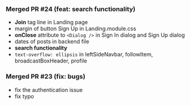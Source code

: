 ### Merged PR #24 (feat: search functionality)

- **Join** tag line in Landing page
- margin of button Sign Up in Landing.module.css
- **onClose** attribute to `<Dialog />` in Sign In dialog and Sign Up dialog
- dates of posts in backend file
- **search functionality**
- `text-overflow: ellipsis` in leftSideNavbar, followItem, broadcastBoxHeader, profile

### Merged PR #23 (fix: bugs)

- fix the authentication issue
- fix typo
